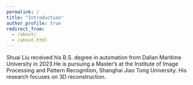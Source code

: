 ```yaml
---
permalink: /
title: "Introduction"
author_profile: true
redirect_from: 
  - /about/
  - /about.html
---
```


Shuai Liu received his B.S. degree in automation from Dalian Maritime University in 2023.He is pursuing a Master’s at the Institute of Image Processing and Pattern Recognition, Shanghai Jiao Tong University. His research focuses on 3D reconstruction.
